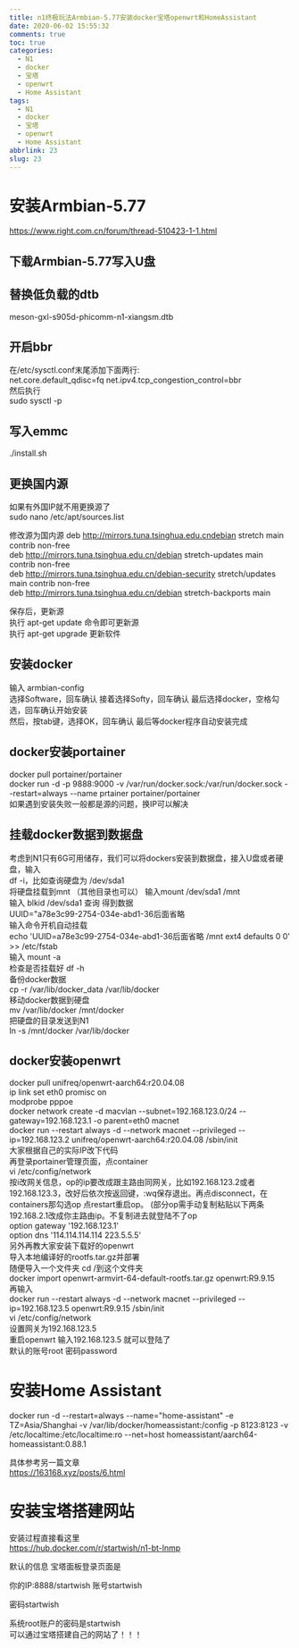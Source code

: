```yaml
---
title: n1终极玩法Armbian-5.77安装docker宝塔openwrt和HomeAssistant
date: 2020-06-02 15:55:32
comments: true
toc: true
categories:
  - N1
  - docker
  - 宝塔
  - openwrt
  - Home Assistant
tags:
  - N1
  - docker
  - 宝塔
  - openwrt
  - Home Assistant
abbrlink: 23
slug: 23
---
```


#  安装Armbian-5.77

https://www.right.com.cn/forum/thread-510423-1-1.html  
##  下载Armbian-5.77写入U盘
##  替换低负载的dtb  
meson-gxl-s905d-phicomm-n1-xiangsm.dtb  
##  开启bbr  
在/etc/sysctl.conf末尾添加下面两行:  
net.core.default_qdisc=fq
net.ipv4.tcp_congestion_control=bbr  
然后执行  
sudo sysctl -p  
##  写入emmc  
./install.sh  
##  更换国内源  
如果有外国IP就不用更换源了  
sudo nano /etc/apt/sources.list

修改源为国内源
deb http://mirrors.tuna.tsinghua.edu.cndebian stretch main contrib non-free  
deb http://mirrors.tuna.tsinghua.edu.cn/debian stretch-updates main contrib non-free  
deb http://mirrors.tuna.tsinghua.edu.cn/debian-security stretch/updates main contrib non-free  
deb http://mirrors.tuna.tsinghua.edu.cn/debian stretch-backports main  

保存后，更新源  
执行 apt-get update 命令即可更新源  
执行 apt-get upgrade 更新软件  
##  安装docker  
输入 armbian-config  
选择Software，回车确认 接着选择Softy，回车确认 最后选择docker，空格勾选，回车确认开始安装  
然后，按tab键，选择OK，回车确认 最后等docker程序自动安装完成  
##  docker安装portainer  
docker pull portainer/portainer  
docker run -d -p 9888:9000 -v /var/run/docker.sock:/var/run/docker.sock --restart=always --name prtainer portainer/portainer  
如果遇到安装失败一般都是源的问题，换IP可以解决  

##  挂载docker数据到数据盘  
考虑到N1只有6G可用储存，我们可以将dockers安装到数据盘，接入U盘或者硬盘，输入  
df -i，比如查询硬盘为  /dev/sda1  
将硬盘挂载到mnt （其他目录也可以） 
输入mount /dev/sda1 /mnt  
输入 blkid /dev/sda1 查询 得到数据  
UUID="a78e3c99-2754-034e-abd1-36后面省略  
输入命令开机自动挂载  
echo 'UUID=a78e3c99-2754-034e-abd1-36后面省略 /mnt ext4 defaults 0 0' >> /etc/fstab  
输入 mount -a  
检查是否挂载好  df -h  
备份docker数据  
cp -r /var/lib/docker_data /var/lib/docker  
移动docker数据到硬盘  
mv /var/lib/docker /mnt/docker  
把硬盘的目录发送到N1  
ln -s /mnt/docker /var/lib/docker

##  docker安装openwrt  
docker pull unifreq/openwrt-aarch64:r20.04.08  
ip link set eth0 promisc on  
modprobe pppoe  
docker network create -d macvlan --subnet=192.168.123.0/24 --gateway=192.168.123.1 -o parent=eth0 macnet  
docker run --restart always -d --network macnet --privileged --ip=192.168.123.2 unifreq/openwrt-aarch64:r20.04.08 /sbin/init  
大家根据自己的实际IP改下代码  
再登录portainer管理页面，点container  
vi /etc/config/network  
按i改网关信息，op的ip要改成跟主路由同网关，比如192.168.123.2或者192.168.123.3，改好后依次按返回键，:wq保存退出。再点disconnect，在containers那勾选op 点restart重启op。 (部分op需手动复制粘贴以下两条  
192.168.2.1改成你主路由ip。不复制进去就登陆不了op  
option gateway '192.168.123.1'  
option dns '114.114.114.114 223.5.5.5'  
另外再教大家安装下载好的openwrt  
导入本地编译好的rootfs.tar.gz并部署  
随便导入一个文件夹  cd /到这个文件夹  
docker import openwrt-armvirt-64-default-rootfs.tar.gz openwrt:R9.9.15  
再输入   
docker run --restart always -d --network macnet --privileged --ip=192.168.123.5 openwrt:R9.9.15 /sbin/init  
vi /etc/config/network  
设置网关为192.168.123.5  
重启openwrt 输入192.168.123.5 就可以登陆了  
默认的账号root 密码password  

#  安装Home Assistant  
docker run -d --restart=always --name="home-assistant" -e TZ=Asia/Shanghai -v /var/lib/docker/homeassistant:/config -p 8123:8123 -v /etc/localtime:/etc/localtime:ro --net=host homeassistant/aarch64-homeassistant:0.88.1
  
  具体参考另一篇文章  
  https://163168.xyz/posts/6.html

# 安装宝塔搭建网站  
安装过程直接看这里  
https://hub.docker.com/r/startwish/n1-bt-lnmp

默认的信息
宝塔面板登录页面是

你的IP:8888/startwish
账号startwish

密码startwish

系统root账户的密码是startwish  
可以通过宝塔搭建自己的网站了！！！